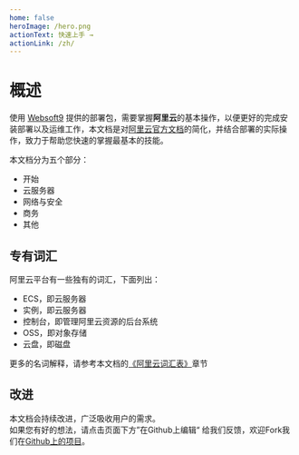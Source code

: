 ```yaml
---
home: false
heroImage: /hero.png
actionText: 快速上手 →
actionLink: /zh/
---
```


# 概述

使用 [Websoft9](https://www.websoft9.com) 提供的部署包，需要掌握**阿里云**的基本操作，以便更好的完成安装部署以及运维工作，本文档是对[阿里云官方文档](https://help.aliyun.com/product/25365.html)的简化，并结合部署的实际操作，致力于帮助您快速的掌握最基本的技能。

本文档分为五个部分：

* 开始
* 云服务器
* 网络与安全
* 商务
* 其他

## 专有词汇

阿里云平台有一些独有的词汇，下面列出：

* ECS，即云服务器
* 实例，即云服务器
* 控制台，即管理阿里云资源的后台系统
* OSS，即对象存储
* 云盘，即磁盘

更多的名词解释，请参考本文档的[《阿里云词汇表》](/zh/else-glossary.md)章节

## 改进

本文档会持续改进，广泛吸收用户的需求。  
如果您有好的想法，请点击页面下方”在Github上编辑“ 给我们反馈，欢迎Fork我们在[Github上的项目](https://github.com/websoft9/alibabacloud-platform)。
